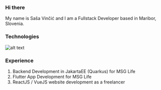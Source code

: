 ### Hi there

My name is Saša Vinčić and I am a Fullstack Developer based in Maribor, Slovenia.

### Technologies
![alt text]([http://url/to/img.png](https://www.google.com/url?sa=i&url=https%3A%2F%2Fcommons.wikimedia.org%2Fwiki%2FFile%3ATypescript_logo_2020.svg&psig=AOvVaw2XdUzr2WvqnH-RlVmlOZSA&ust=1666781609012000&source=images&cd=vfe&ved=0CA0QjRxqFwoTCOCyvL-b-_oCFQAAAAAdAAAAABAE))

### Experience
1. Backend Development in JakartaEE (Quarkus) for MSG Life
2. Flutter App Development for MSG Life
3. ReactJS / VueJS website development as a freelancer

<!--
**sasavincic/sasavincic** is a ✨ _special_ ✨ repository because its `README.md` (this file) appears on your GitHub profile.

Here are some ideas to get you started:

- 🔭 I’m currently working on ...
- 🌱 I’m currently learning ...
- 👯 I’m looking to collaborate on ...
- 🤔 I’m looking for help with ...
- 💬 Ask me about ...
- 📫 How to reach me: ...
- 😄 Pronouns: ...
- ⚡ Fun fact: ...
-->
